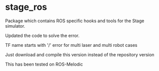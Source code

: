 # stage_ros
Package which contains ROS specific hooks and tools for the Stage simulator.

Updated the code to solve the error.

TF name starts with '/' error for multi laser and multi robot cases

Just download and compile this version instead of the repository version

This has been tested on ROS-Melodic
